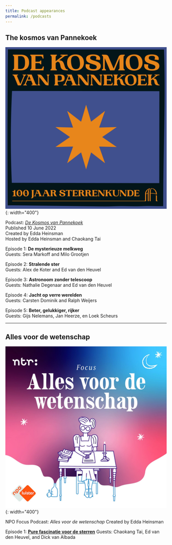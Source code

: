 ```yaml
---
title: Podcast appearances
permalink: /podcasts
---
```


## The kosmos van Pannekoek


![Logo of the podcast _De Kosmos van Pannekoek_](images/kosmos.jpg){: width="400"}

Podcast: [_De Kosmos van Pannekoek_](https://api.uva.nl/nl/over-ons/geschiedenis/podcast-de-kosmos-van-pannekoek/podcast.html)  
Published 10 June 2022  
Created by Edda Heinsman  
Hosted by Edda Heinsman and Chaokang Tai  

Episode 1: **De mysterieuze melkweg**  
Guests: Sera Markoff and Milo Grootjen

Episode 2: **Stralende ster**  
Guests: Alex de Koter and Ed van den Heuvel

Episode 3: **Astronoom zonder telescoop**  
Guests: Nathalie Degenaar and Ed van den Heuvel

Episode 4: **Jacht op verre werelden**  
Guests: Carsten Dominik and Ralph Weijers

Episode 5: **Beter, gelukkiger, rijker**  
Guests: Gijs Nelemans, Jan Heerze, en Loek Scheurs 

------

## Alles voor de wetenschap

![Logo of the podcast _Alles voor de Wetenschap_](images/alles_voor_de_wetenschap.jpg){: width="400"}

NPO Focus Podcast: _Alles voor de wetenschap_
Created by Edda Heinsman

Episode 1: [**Pure fascinatie voor de sterren**](https://npo.nl/luister/podcasts/101-focus-wetenschap/109625) 
Guests: Chaokang Tai, Ed van den Heuvel, and Dick van Albada

